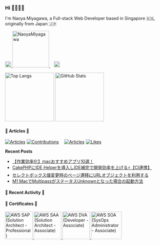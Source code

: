 ### Hi 🙋🏻‍♂️🌿

<p>I'm Naoya Miyagawa, a Full-stack Web Developer based in Singapore 🇸🇬, originally from Japan 🇯🇵</p>

<p align="left">
  <div>
    <a href="https://github.com/NaoyaMiyagawa">
      <img
        alt="Github"
        height="20"
        src="https://img.shields.io/badge/GitHub-%2312100E.svg?&style=for-the-badge&logo=Github&logoColor=white"
      />
    </a>
    <a href="https://github.com/NaoyaMiyagawa">
      <img
        src="https://komarev.com/ghpvc/?username=NaoyaMiyagawa&color=57b172&logo=github&style=flat-square)"
        alt="NaoyaMiyagawa"
        width="120"
      />
    </a>
    &nbsp;&nbsp;
    <a href="https://twitter.com/_miya_nm7" target="_blank">
      <img
        alt="Twitter"
        height="20"
        src="https://img.shields.io/badge/twitter-%231DA1F2.svg?&style=for-the-badge&logo=twitter&logoColor=white"
      />
    </a>
  </div>
</p>

<p align="left">
  <img
    alt="Top Langs"
    height="160"
    src="https://github-readme-stats.vercel.app/api/top-langs/?username=NaoyaMiyagawa&layout=compact&count_private=true&show_icons=true&custom_title=Language+Stats&title_color=57b172&text_color=444&bg_color=ffffff,f5fff2,e8fcff,eefffb&hide=html,css,scss,pug,shell,vim+script"
  />
  <img
    alt="GitHub Stats"
    height="160"
    src="https://github-readme-stats.vercel.app/api?username=NaoyaMiyagawa&count_private=true&show_icons=true&custom_title=Github+Stats&title_color=57b172&icon_color=57b172&text_color=444&bg_color=ffffff,f5fff2,e8fcff,eefffb"
  />
</p>

#### 🌿 Articles 🌿
<p align="left">
  <div style="display: flex; flex-wrap: wrap; vertical-align: middle; gap: 5px; align-items: center;">
    <a href="https://qiita.com/NaoyaMiyagawa"><img src="https://badgen.org/img/qiita/NaoyaMiyagawa/articles?style=flat&label=Qiita+posts" alt="Articles" /></a>
    <a href="https://qiita.com/NaoyaMiyagawa"><img src="https://badgen.org/img/qiita/NaoyaMiyagawa/contributions?style=flat&label=Qiita+contributions" alt="Contributions" /></a>
    &nbsp;&nbsp;
    <a href="https://zenn.dev/n_miyagawa"><img src="https://badgen.org/img/zenn/n_miyagawa/articles?style=flat&label=Zenn+posts" alt="Articles" /></a>
    <a href="https://zenn.dev/n_miyagawa"><img src="https://badgen.org/img/zenn/n_miyagawa/likes?style=flat&label=Zenn+contribution" alt="Likes" /></a>
  </div>
</p>

<b>Recent Posts</b>

<!-- BLOG-POST-LIST:START -->
- [【作業効率化】macおすすめアプリ10選！](https://zenn.dev/n_miyagawa/articles/202308_mac_must_have_apps)
- [CakePHPにIDE Helperを導入しIDE補完で開発効率を上げる⚡️【CI連携】](https://qiita.com/NaoyaMiyagawa/items/8344fd7f0e406475341c)
- [セレクトボックス値変更時のページ遷移にURLオブジェクトを利用する](https://qiita.com/NaoyaMiyagawa/items/62c766b7de65d03fa5e9)
- [M1 MacでMultipassがステータスUnknownとなった場合の起動方法](https://qiita.com/NaoyaMiyagawa/items/0efb4478823606fd6180)
<!-- BLOG-POST-LIST:END -->

#### 🌿 Recent Activity 🌿

<!--START_SECTION:activity-->
<!--END_SECTION:activity-->


#### 🌿 Certificates 🌿

<p align="left">
  <a
    href="https://www.credly.com/badges/798d152a-c4e9-4e20-8e0c-fa35f38ca005/public_url"
  >
    <img
      alt="AWS SAP (Solution Architect - Professional)"
      height="90"
      src="https://images.credly.com/size/300x300/images/2d84e428-9078-49b6-a804-13c15383d0de/image.png"
    />
  </a>
  <a
    href="https://www.credly.com/badges/0661dcac-1f46-48f2-926e-13ba0cebc1d8/public_url"
  >
    <img
      alt="AWS SAA (Solution Architect - Associate)"
      height="90"
      src="https://images.credly.com/size/300x300/images/0e284c3f-5164-4b21-8660-0d84737941bc/image.png"
    />
  </a>
  <a
    href="https://www.credly.com/badges/0215bc8a-f267-4bc9-94e4-33945b59d67a/public_url"
  >
    <img
      alt="AWS DVA (Developer - Associate)"
      height="90"
      src="https://images.credly.com/size/300x300/images/b9feab85-1a43-4f6c-99a5-631b88d5461b/image.png"
    />
  </a>
  <a
    href="https://www.credly.com/badges/a69260b2-12f5-4e8f-929c-5601d8bf010b/public_url"
  >
    <img
      alt="AWS SOA (SysOps Administrator - Associate)"
      height="90"
      width="100"
      src="https://images.credly.com/size/300x300/images/f0d3fbb9-bfa7-4017-9989-7bde8eaf42b1/image.png"
    />
  </a>
</p>

<br />
